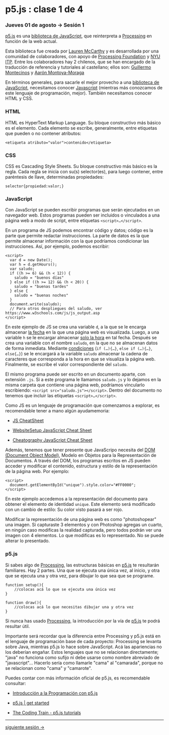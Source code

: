 # p5.js : clase 1 de 4

### Jueves 01 de agosto → Sesión 1

[p5.js](https://p5js.org/es/) es una [biblioteca de JavaScript](https://es.wikipedia.org/wiki/Biblioteca_de_JavaScript), que reinterpreta a [Processing](https://processing.org/) en función de la web actual. 

Esta biblioteca fue creada por [Lauren McCarthy](http://lauren-mccarthy.com/) y es desarrollada por una comunidad de colaboradores, con apoyo de [Processing Foundation](https://processingfoundation.org/) y [NYU ITP](https://forms.tisch.nyu.edu/page/s/itp-landing). Entre los colaboradores hay 2 chilenos, que se han encargado de la traducción de referencia y tutoriales al castellano; ellos son: [Guillermo Montecinos](https://twitter.com/guillermolooped) y [Aarón Montoya-Moraga](https://twitter.com/montoyamoraga)

En términos generales, para sacarle el mejor provecho a una [biblioteca de JavaScript](https://es.wikipedia.org/wiki/Biblioteca_de_JavaScript), necesitamos conocer [Javascript](https://developer.mozilla.org/es/docs/Learn/Getting_started_with_the_web/JavaScript_basics#%C2%BFQu%C3%A9_es_JavaScript_realmente) (mientras más conozcamos de este lenguaje de programación, mejor). También necesitamos conocer HTML y CSS. 

### HTML

HTML es HyperText Markup Language. Su bloque constructivo más básico es el elemento. Cada elemento se escribe, generalmente, entre etiquetas que pueden o no contener atributos:

```<etiqueta atributo="valor">contenido</etiqueta>```

### CSS

CSS es Cascading Style Sheets. Su bloque constructivo más básico es la regla. Cada regla se inicia con su(s) selector(es), para luego contener, entre paréntesis de llave, determinadas propiedades: 

```selector{propiedad:valor;}```

### JavaScript

Con JavaScript se pueden escribir programas que serán ejecutados en un navegador web. Estos programas pueden ser incluidos o vinculados a una página web a modo de script, entre etiquetas `<script>…</script>`. 

En un programa de JS podemos encontrar código y datos; código es la parte que permite redactar instrucciones. La parte de datos es la que permite almacenar información con la que podríamos condicionar las instrucciones. Así, por ejemplo, podemos escribir: 

```
<script>
  var d = new Date();
  var h = d.getHours();
  var saludo;
  if ((h >= 6) && (h < 12)) { 
    saludo = "buenos días"
  } else if ((h >= 12) && (h < 20)) {
    saludo = "buenas tardes"
  } else { 
    saludo = "buenas noches"
  }
  document.write(saludo);
  // Para otros despliegues del saludo, ver https://www.w3schools.com/js/js_output.asp  
</script>
```

En este ejemplo de JS se crea una variable `d`, a la que se le encarga almacenar [la fecha](https://developer.mozilla.org/es/docs/Web/JavaScript/Referencia/Objetos_globales/Date) en la que una página web es visualizada. Luego, a una variable `h` se le encargar almacenar [solo la hora](https://developer.mozilla.org/es/docs/Web/JavaScript/Referencia/Objetos_globales/Date/getHours) en tal fecha. Después se crea una variable con el nombre `saludo`, en la que no se almacenan datos de forma inmediata. Mediante [condiciones](https://developer.mozilla.org/en-US/docs/Web/JavaScript/Reference/Statements/if...else) (`if (…){…}`, `else if (…){…}`, `else{…}`) se le encargará a la variable `saludo` almacenar la cadena de caracteres que corresponda a la hora en que se visualiza la página web. Finalmente, se escribe el valor correspondiente del `saludo`.

El mismo programa puede ser escrito en un documento aparte, con extensión `.js`. Si a este programa le llamamos `saludo.js` y lo dejamos en la misma carpeta que contiene una página web, podríamos vincularlo escribiendo: `<script src="saludo.js"></script>`. Dentro del documento no tenemos que incluir las etiquetas `<script>…</script>`. 

Como JS es un lenguaje de programación que comenzamos a explorar, es recomendable tener a mano algún ayudamemoria: 

- [JS CheatSheet](https://htmlcheatsheet.com/js/)

- [WebsiteSetup JavaScript Cheat Sheet](https://websitesetup.org/javascript-cheat-sheet/)

- [Cheatography JavaScript Cheat Sheet](https://www.cheatography.com/davechild/cheat-sheets/javascript/pdf_bw/)

Además, tenemos que tener presente que JavaScripo necesita del [DOM (Document Object Model)](https://www.w3schools.com/js/js_htmldom.asp), Modelo en Objetos para la Representación de Documentos. A través del DOM, los programas escritos en JS pueden acceder y modificar el contenido, estructura y estilo de la representación de la página web. Por ejemplo:

```
<script>
  document.getElementById("unique").style.color="#FF0000";
</script>
```
En este ejemplo accedemos a la representación del documento para obtener el elemento de identidad `unique`. Este elemento será modificado con un cambio de estilo: Su color visto pasará a ser rojo. 

Modificar la representación de una página web es como "photoshopear" una imagen. Si capturaste 3 elementos y con Photoshop agregas un cuarto, en ningún caso modificas la realidad capturada, pero todos podrán ver una imagen con 4 elementos. Lo que modificas es lo representado. No se puede alterar lo presentado.

### p5.js

Si sabes algo de [Processing](https://processing.org/), las estructuras básicas en [p5.js](https://p5js.org/es/) te resultarán familiares. Hay 2 partes. Una que se ejecuta una única vez, al inicio, y otra que se ejecuta una y otra vez, para dibujar lo que sea que se programe.

```
function setup(){
	//colocas acá lo que se ejecuta una única vez
}

function draw(){
	//colocas acá lo que necesitas dibujar una y otra vez
}
```

Si nunca has usado [Processing](https://processing.org/), la introducción por la vía de [p5.js](https://p5js.org/es/) te podrá resultar útil. 

Importante será recordar que la diferencia entre Processing y p5.js está en el lenguaje de programación base de cada proyecto: Processing se levanta sobre Java, mientras p5.js lo hace sobre JavaScript. Acá las apariencias no los deberían engañar. Estos lenguajes que no se relacionan directamente; "java" no funciona como sufijo ni debe usarse como nombre abreviado de "javascript"… Hacerlo sería como llamarle "cama" al "camarada", porque no se relacionan como "cama" y "camarote".

Puedes contar con más información oficial de p5.js, es recomendable consultar:

- [Introducción a la Programación con p5.js](https://www.youtube.com/watch?v=DtAHvMjMzMQ)

- [p5.js | get started](https://p5js.org/es/get-started/)

- [The Coding Train - p5.js tutorials](https://www.youtube.com/user/shiffman/playlists?shelf_id=14&view=50&sort=dd)

-------

[siguiente sesión →](https://github.com/profesorfaco/AUD5V0010-2019-2/tree/gh-pages/sesion-02)
